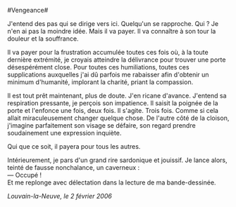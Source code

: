 #Vengeance#

J'entend des pas qui se dirige vers ici. Quelqu'un se rapproche. Qui ? Je n'en ai pas la moindre idée. Mais il va payer. Il va connaître à son tour la douleur et la souffrance.

Il va payer pour la frustration accumulée toutes ces fois où, à la toute dernière extrémité, je croyais atteindre la délivrance pour trouver une porte désespérément close. Pour toutes ces humiliations, toutes ces supplications auxquelles j'ai dû parfois me rabaisser afin d'obtenir un minimum d'humanité, implorant la charité, priant la compassion.

Il est tout prêt maintenant, plus de doute. J'en ricane d'avance. J'entend sa respiration pressante, je perçois son impatience. Il saisit la poignée de la porte et l'enfonce une fois, deux fois. Il s'agite. Trois fois. Comme si cela allait miraculeusement changer quelque chose. De l'autre côté de la cloison, j'imagine parfaitement son visage se défaire, son regard prendre soudainement une expression inquiète.

Qui que ce soit, il payera pour tous les autres.

Intérieurement, je pars d'un grand rire sardonique et jouissif. Je lance alors, teinté de fausse nonchalance, un caverneux :  
— Occupé !  
Et me replonge avec délectation dans la lecture de ma bande-dessinée.

*Louvain-la-Neuve, le 2 février 2006*

